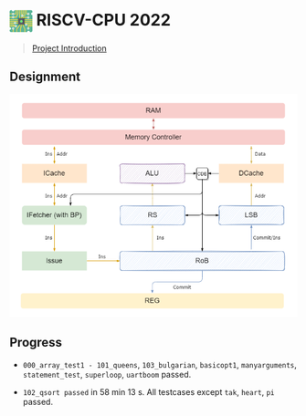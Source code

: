 # <img src="/README.assets/cpu.png" width="40" align=center /> RISCV-CPU 2022

> [Project Introduction](https://github.com/ACMClassCourses/RISCV-CPU)

## Designment

![design](/README.assets/designment.png)

## Progress

- `000_array_test1 - 101_queens`, `103_bulgarian`, `basicopt1`, `manyarguments`, `statement_test`, `superloop`, `uartboom` passed.

- `102_qsort passed` in 58 min 13 s. All testcases except `tak`, `heart`, `pi` passed.